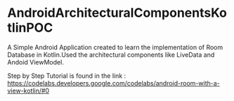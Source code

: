 # AndroidArchitecturalComponentsKotlinPOC
A Simple Android Application created to learn the implementation of Room Database in Kotlin.Used the architectural components like LiveData and Andoid ViewModel.

Step by Step Tutorial is found in the link : https://codelabs.developers.google.com/codelabs/android-room-with-a-view-kotlin/#0
